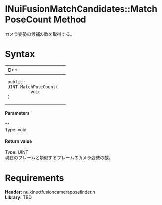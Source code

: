 INuiFusionMatchCandidates::MatchPoseCount Method  
================================================  

カメラ姿勢の候補の数を取得する。 <span id="syntaxSection"></span>

Syntax  
======  

<table>
<colgroup>
<col width="100%" />
</colgroup>
<thead>
<tr class="header">
<th align="left">C++</th>
</tr>
</thead>
<tbody>
<tr class="odd">
<td align="left"><pre><code>public:  
UINT MatchPoseCount(  
         void  
)</code></pre></td>
</tr>
</tbody>
</table>

<span id="ID4EG"></span>
#### Parameters  

**    
Type: void  
  

<span id="ID4EP"></span>
#### Return value  

Type: UINT  
現在のフレームと類似するフレームのカメラ姿勢の数。  

<span id="requirements"></span>

Requirements  
============  

**Header:** nuikinectfusioncameraposefinder.h  
**Library:** TBD  



<!--Please do not edit the data in the comment block below.-->
<!--
TOCTitle : MatchPoseCount Method
RLTitle : INuiFusionMatchCandidates::MatchPoseCount Method
KeywordK : MatchPoseCount method
KeywordK : INuiFusionMatchCandidates::MatchPoseCount method
KeywordF : INuiFusionMatchCandidates::MatchPoseCount
KeywordF : MatchPoseCount
KeywordF : Microsoft.Kinect.nuikinectfusioncameraposefinder.INuiFusionMatchCandidates.MatchPoseCount(void)
KeywordA : M:Microsoft.Kinect.nuikinectfusioncameraposefinder.INuiFusionMatchCandidates.MatchPoseCount(void)
AssetID : M:Microsoft.Kinect.nuikinectfusioncameraposefinder.INuiFusionMatchCandidates.MatchPoseCount(void)
Locale : en-us
CommunityContent : 1
APIType : Managed
APILocation : 
APIName : Microsoft.Kinect.nuikinectfusioncameraposefinder.INuiFusionMatchCandidates::MatchPoseCount
TargetOS : Windows
TopicType : kbSyntax
DevLang : C++
DocSet : K4Wv2
ProjType : K4Wv2Proj
Technology : Kinect for Windows
Product : Kinect for Windows SDK v2
productversion : 20
-->
